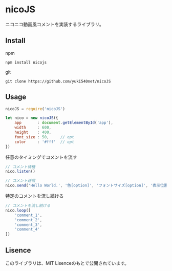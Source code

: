 # nicoJS
ニコニコ動画風コメントを実装するライブラリ。

## Install
npm
```
npm install nicojs
```

git
```
git clone https://github.com/yuki540net/nicoJS
```

## Usage
```demo.js
nicoJS = require('nicoJS')

let nico = new nicoJS({
    app       : document.getElementById('app'),
    width     : 600,
    height    : 400,
    font_size : 50,     // opt
    color     : '#fff'  // opt
})
```

任意のタイミングでコメントを流す
```demo.js
// コメント待機
nico.listen()

// コメント送信
nico.send('Hello World.', '色[option]', 'フォントサイズ[option]', '表示位置[option]')
```

特定のコメントを流し続ける
```demo.js
// コメントを流し続ける
nico.loop([
    'comment_1',
    'comment_2',
    'comment_3',
    'comment_4'
])
```

## Lisence
このライブラリは、MIT Lisenceのもとで公開されています。
